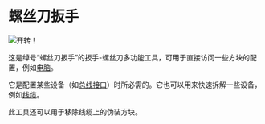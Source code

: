# 螺丝刀扳手
![开转！](item:oc2r:wrench)

这是绰号“螺丝刀扳手”的扳手-螺丝刀多功能工具，可用于直接访问一些方块的配置，例如[电脑](../block/computer.md)。

它是配置某些设备（如[总线接口](../block/bus_interface.md)）时所必需的。它也可以用来快速拆解一些设备，例如[线缆](../block/bus_cable.md)。

此工具还可以用于移除线缆上的伪装方块。

